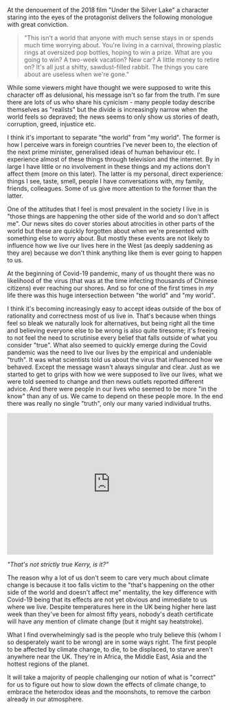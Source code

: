 At the denouement of the 2018 film "Under the Silver Lake" a character staring into the eyes of the protagonist delivers the following monologue with great conviction.

> "This isn't a world that anyone with much sense stays in or spends much time worrying about. You're living in a carnival, throwing plastic rings at oversized pop bottles, hoping to win a prize. What are you going to win? A two-week vacation? New car? A little money to retire on? It's all just a shitty, sawdust-filled rabbit. The things you care about are useless when we're gone."

While some viewers might have thought we were supposed to write this character off as delusional, his message isn't so far from the truth. I'm sure there are lots of us who share his cynicism - many people today describe themselves as "realists" but the divide is increasingly narrow when the world feels so depraved; the news seems to only show us stories of death, corruption, greed, injustice etc.

I think it's important to separate "the world" from "my world". The former is how I perceive wars in foreign countries I've never been to, the election of the next prime minister, generalised ideas of human behaviour etc. I experience almost of these things through television and the internet. By in large I have little or no involvement in these things and my actions don't affect them (more on this later). The latter is my personal, direct experience: things I see, taste, smell, people I have conversations with, my family, friends, colleagues. Some of us give more attention to the former than the latter.

One of the attitudes that I feel is most prevalent in the society I live in is "those things are happening the other side of the world and so don't affect me". Our news sites do cover stories about atrocities in other parts of the world but these are quickly forgotten about when we're presented with something else to worry about. But mostly these events are not likely to influence how we live our lives here in the West (as deeply saddening as they are) because we don't think anything like them is ever going to happen to us.

At the beginning of Covid-19 pandemic, many of us thought there was no likelihood of the virus (that was at the time infecting thousands of Chinese citizens) ever reaching our shores. And so for one of the first times in *my* life there was this huge intersection between "the world" and "my world".

I think it's becoming increasingly easy to accept ideas outside of the box of rationality and correctness most of us live in. That's because when things feel so bleak we naturally look for alternatives, but being right all the time and believing everyone else to be wrong is also quite tiresome; it's freeing to not feel the need to scrutinise every belief that falls outside of what you consider "true". What also seemed to quickly emerge during the Covid pandemic was the need to live our lives by the empirical and undeniable "truth". It was what scientists told us about the virus that influenced how we behaved. Except the message wasn't always singular and clear. Just as we started to get to grips with how we were supposed to live our lives, what we were told seemed to change and then news outlets reported different advice. And there were people in our lives who seemed to be more "in the know" than any of us. We came to depend on these people more. In the end there was really no single "truth", only our many varied individual truths.

<iframe src="https://giphy.com/embed/BRM2UBovGB9BGimbhY" width="480" height="330" frameBorder="0" class="giphy-embed" allowFullScreen></iframe>

*"That's not strictly true Kerry, is it?"*

The reason why a lot of us don't seem to care very much about climate change is because it too falls victim to the "that's happening on the other side of the world and doesn't affect me" mentality, the key difference with Covid-19 being that its effects are not yet obvious and immediate to us where we live. Despite temperatures here in the UK being higher here last week than they've been for almost fifty years, nobody's death certificate will have any mention of climate change (but it might say heatstroke). 

What I find overwhelmingly sad is the people who truly believe this (whom I so desperately want to be wrong) are in some ways right. The first people to be affected by climate change, to die, to be displaced, to starve aren't anywhere near the UK. They're in Africa, the Middle East, Asia and the hottest regions of the planet.

It will take a majority of people challenging our notion of what is "correct" for us to figure out how to slow down the effects of climate change, to embrace the heterodox ideas and the moonshots, to remove the carbon already in our atmosphere.